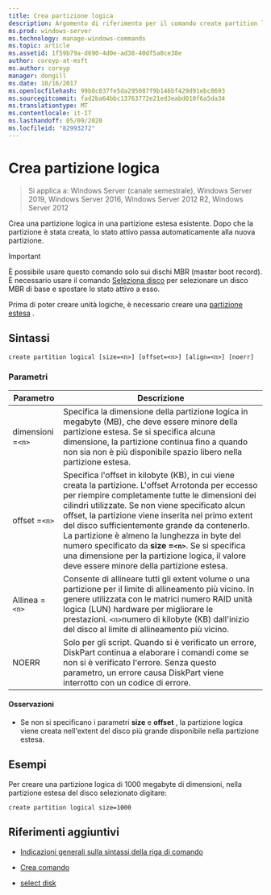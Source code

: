 ```yaml
---
title: Crea partizione logica
description: Argomento di riferimento per il comando create partition logical, che consente di creare una partizione logica in una partizione estesa esistente.
ms.prod: windows-server
ms.technology: manage-windows-commands
ms.topic: article
ms.assetid: 1f59b79a-d690-4d0e-ad38-40df5a0ce38e
author: coreyp-at-msft
ms.author: coreyp
manager: dongill
ms.date: 10/16/2017
ms.openlocfilehash: 99b8c837fe5da295087f9b146bf429d91ebc8693
ms.sourcegitcommit: fad2ba64bbc13763772e21ed3eabd010f6a5da34
ms.translationtype: MT
ms.contentlocale: it-IT
ms.lasthandoff: 05/09/2020
ms.locfileid: "82993272"
---
```

# <a name="create-partition-logical"></a>Crea partizione logica

> Si applica a: Windows Server (canale semestrale), Windows Server 2019, Windows Server 2016, Windows Server 2012 R2, Windows Server 2012

Crea una partizione logica in una partizione estesa esistente. Dopo che la partizione è stata creata, lo stato attivo passa automaticamente alla nuova partizione.

>[!IMPORTANT]
> È possibile usare questo comando solo sui dischi MBR (master boot record). È necessario usare il comando [Seleziona disco](select-disk.md) per selezionare un disco MBR di base e spostare lo stato attivo a esso.
>
> Prima di poter creare unità logiche, è necessario creare una [partizione estesa](create-partition-extended.md) .

## <a name="syntax"></a>Sintassi

```
create partition logical [size=<n>] [offset=<n>] [align=<n>] [noerr]
```

### <a name="parameters"></a>Parametri

| Parametro | Descrizione |
| --------- | ----------- |
| dimensioni =`<n>` | Specifica la dimensione della partizione logica in megabyte (MB), che deve essere minore della partizione estesa. Se si specifica alcuna dimensione, la partizione continua fino a quando non sia non è più disponibile spazio libero nella partizione estesa. |
| offset =`<n>` | Specifica l'offset in kilobyte (KB), in cui viene creata la partizione. L'offset Arrotonda per eccesso per riempire completamente tutte le dimensioni dei cilindri utilizzate. Se non viene specificato alcun offset, la partizione viene inserita nel primo extent del disco sufficientemente grande da contenerlo. La partizione è almeno la lunghezza in byte del numero specificato da **size =`<n>`**. Se si specifica una dimensione per la partizione logica, il valore deve essere minore della partizione estesa. |
| Allinea =`<n>` | Consente di allineare tutti gli extent volume o una partizione per il limite di allineamento più vicino. In genere utilizzata con le matrici numero RAID unità logica (LUN) hardware per migliorare le prestazioni. `<n>`numero di kilobyte (KB) dall'inizio del disco al limite di allineamento più vicino. |
| NOERR | Solo per gli script. Quando si è verificato un errore, DiskPart continua a elaborare i comandi come se non si è verificato l'errore. Senza questo parametro, un errore causa DiskPart viene interrotto con un codice di errore. |

#### <a name="remarks"></a>Osservazioni

- Se non si specificano i parametri **size** e **offset** , la partizione logica viene creata nell'extent del disco più grande disponibile nella partizione estesa.

## <a name="examples"></a>Esempi

Per creare una partizione logica di 1000 megabyte di dimensioni, nella partizione estesa del disco selezionato digitare:

```
create partition logical size=1000
```

## <a name="additional-references"></a>Riferimenti aggiuntivi

- [Indicazioni generali sulla sintassi della riga di comando](command-line-syntax-key.md)

- [Crea comando](create.md)

- [select disk](select-disk.md)

